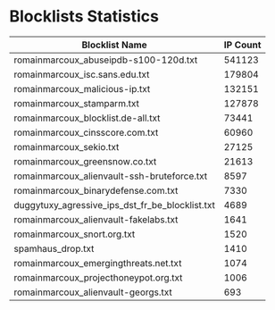 # Blocklists Statistics
| Blocklist Name | IP Count |
|----|----|
| romainmarcoux_abuseipdb-s100-120d.txt | 541123 |
| romainmarcoux_isc.sans.edu.txt | 179804 |
| romainmarcoux_malicious-ip.txt | 132151 |
| romainmarcoux_stamparm.txt | 127878 |
| romainmarcoux_blocklist.de-all.txt | 73441 |
| romainmarcoux_cinsscore.com.txt | 60960 |
| romainmarcoux_sekio.txt | 27125 |
| romainmarcoux_greensnow.co.txt | 21613 |
| romainmarcoux_alienvault-ssh-bruteforce.txt | 8597 |
| romainmarcoux_binarydefense.com.txt | 7330 |
| duggytuxy_agressive_ips_dst_fr_be_blocklist.txt | 4689 |
| romainmarcoux_alienvault-fakelabs.txt | 1641 |
| romainmarcoux_snort.org.txt | 1520 |
| spamhaus_drop.txt | 1410 |
| romainmarcoux_emergingthreats.net.txt | 1074 |
| romainmarcoux_projecthoneypot.org.txt | 1006 |
| romainmarcoux_alienvault-georgs.txt | 693 |
